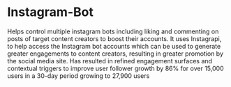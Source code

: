 # Instagram-Bot
Helps control multiple instagram bots including liking and commenting on posts of target content creators to boost their accounts.
It uses Instagrapi, to help access the Instagram bot accounts which can be used to generate greater engagements to content creators, resulting in greater promotion by the social media site. Has resulted in refined engagement surfaces and contextual triggers to improve user follower growth by 86% for over 15,000 users in a 30-day period growing to 27,900 users
